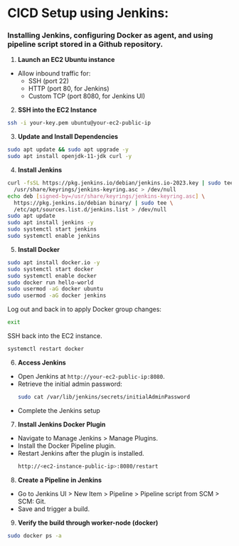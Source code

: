 # CICD Setup using Jenkins: 

### Installing Jenkins, configuring Docker as agent, and using pipeline script stored in a Github repository.

1. **Launch an EC2 Ubuntu instance**
- Allow inbound traffic for:
  - SSH (port 22)
  - HTTP (port 80, for Jenkins)
  - Custom TCP (port 8080, for Jenkins UI)

2. **SSH into the EC2 Instance**
```bash
ssh -i your-key.pem ubuntu@your-ec2-public-ip
```

3. **Update and Install Dependencies**
```bash
sudo apt update && sudo apt upgrade -y
sudo apt install openjdk-11-jdk curl -y
```

4. **Install Jenkins**
```bash
curl -fsSL https://pkg.jenkins.io/debian/jenkins.io-2023.key | sudo tee \
  /usr/share/keyrings/jenkins-keyring.asc > /dev/null
echo deb [signed-by=/usr/share/keyrings/jenkins-keyring.asc] \
  https://pkg.jenkins.io/debian binary/ | sudo tee \
  /etc/apt/sources.list.d/jenkins.list > /dev/null
sudo apt update
sudo apt install jenkins -y
sudo systemctl start jenkins
sudo systemctl enable jenkins
```

5. **Install Docker**
```bash
sudo apt install docker.io -y
sudo systemctl start docker
sudo systemctl enable docker
sudo docker run hello-world
sudo usermod -aG docker ubuntu
sudo usermod -aG docker jenkins
```
Log out and back in to apply Docker group changes:
```bash
exit
```
SSH back into the EC2 instance.
```bash
systemctl restart docker
```

6. **Access Jenkins**
- Open Jenkins at ```http://your-ec2-public-ip:8080```.
- Retrieve the initial admin password:
  ```bash
  sudo cat /var/lib/jenkins/secrets/initialAdminPassword
  ```
- Complete the Jenkins setup

7. **Install Jenkins Docker Plugin**
- Navigate to Manage Jenkins > Manage Plugins.
- Install the Docker Pipeline plugin.
- Restart Jenkins after the plugin is installed.
  ```bash
  http://<ec2-instance-public-ip>:8080/restart
  ```

8. **Create a Pipeline in Jenkins**
- Go to Jenkins UI > New Item > Pipeline > Pipeline script from SCM > SCM: Git.
- Save and trigger a build.

9. **Verify the build through worker-node (docker)**
```bash
sudo docker ps -a
```


